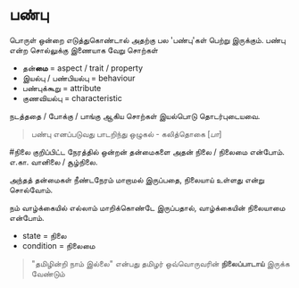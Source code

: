 
# பண்பு

பொருள் ஒன்றை எடுத்துகொண்டால் அதற்கு பல 'பண்பு'கள் பெற்று இருக்கும்.   பண்பு என்ற சொல்லுக்கு இணையாக வேறு சொற்கள் 

- தன்**மை** = aspect / trait / property 
- இயல்பு / பண்பியல்பு = behaviour
- பண்புக்கூறு = attribute
- குணவியல்பு = characteristic

நடத்ததை / போக்கு / பாங்கு ஆகிய சொற்கள் இயல்பொடு தொடர்புடையவை. 

 > பண்பு எனப்படுவது பாடறிந்து ஒழுகல் - கலித்தொகை [*பா*]

#நிலை
குறிப்பிட்ட நேரத்தில் ஒன்றன் தன்மைகளை அதன் நிலை / நிலைமை என்போம்.
எ.கா. வானிலை / சூழ்நிலை.

அந்தத் தன்மைகள் நீண்டநேரம் மாறாமல் இருப்பதை, நிலையாய் உள்ளது என்று சொல்வோம். 

நம் வாழ்க்கையில் எல்லாம் மாறிக்கொண்டே இருப்பதால், வாழ்க்கையின் நிலையாமை என்போம்.

- state = நிலை
- condition = நிலைமை

> "தமிழின்றி நாம் இல்லை" என்பது  தமிழர் ஒவ்வொருவரின் **நிலைப்பாடாய்** இருக்க வேண்டும்
